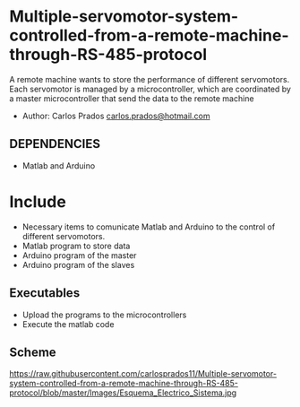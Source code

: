 # Multiple-servomotor-system-controlled-from-a-remote-machine-through-RS-485-protocol

A remote machine wants to store the performance of different servomotors. Each servomotor is managed by a microcontroller, which are coordinated by a master microcontroller that send the data to the remote machine

* Author: Carlos Prados <carlos.prados@hotmail.com>


## DEPENDENCIES

- Matlab and Arduino


# Include

- Necessary items to comunicate Matlab and Arduino to the control of different servomotors.
- Matlab program to store data
- Arduino program of the master
- Arduino program of the slaves


## Executables

- Upload the programs to the microcontrollers
- Execute the matlab code

## Scheme

https://raw.githubusercontent.com/carlosprados11/Multiple-servomotor-system-controlled-from-a-remote-machine-through-RS-485-protocol/blob/master/Images/Esquema_Electrico_Sistema.jpg
